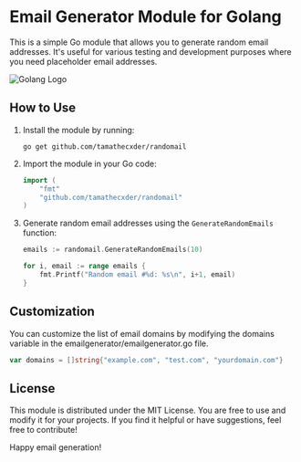 # Email Generator Module for Golang

This is a simple Go module that allows you to generate random email addresses. It's useful for various testing and development purposes where you need placeholder email addresses.

![Golang Logo](https://cdn-images-1.medium.com/max/892/1*skL4jh12fS0W9TZ2Hru-1g.jpeg)

## How to Use

1. Install the module by running:
   ```shell
   go get github.com/tamathecxder/randomail
   ```
2. Import the module in your Go code:
    ```go
    import (
        "fmt"
        "github.com/tamathecxder/randomail"
    )
    ```
3.  Generate random email addresses using the 
<code>GenerateRandomEmails</code> function:

    ```go
    emails := randomail.GenerateRandomEmails(10)

	for i, email := range emails {
		fmt.Printf("Random email #%d: %s\n", i+1, email)
	}
    ```

## Customization

You can customize the list of email domains by modifying the domains variable in the emailgenerator/emailgenerator.go file.

```go
var domains = []string{"example.com", "test.com", "yourdomain.com"}
```

## License

This module is distributed under the MIT License. You are free to use and modify it for your projects. If you find it helpful or have suggestions, feel free to contribute!

Happy email generation!
